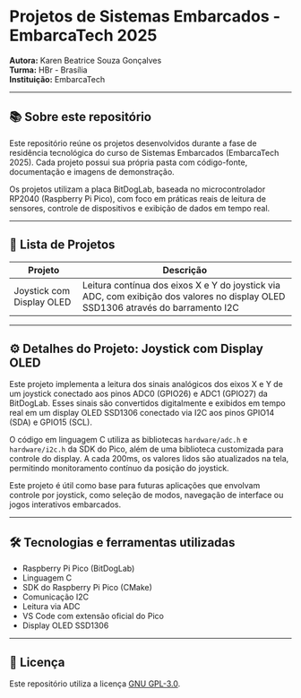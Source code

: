 # Projetos de Sistemas Embarcados - EmbarcaTech 2025

**Autora:** Karen Beatrice Souza Gonçalves  
**Turma:** HBr - Brasília  
**Instituição:** EmbarcaTech  

---

## 📚 Sobre este repositório

Este repositório reúne os projetos desenvolvidos durante a fase de residência tecnológica do curso de Sistemas Embarcados (EmbarcaTech 2025). Cada projeto possui sua própria pasta com código-fonte, documentação e imagens de demonstração.

Os projetos utilizam a placa BitDogLab, baseada no microcontrolador RP2040 (Raspberry Pi Pico), com foco em práticas reais de leitura de sensores, controle de dispositivos e exibição de dados em tempo real.

---

## 📂 Lista de Projetos

| Projeto | Descrição |
|--------|-----------|
| Joystick com Display OLED | Leitura contínua dos eixos X e Y do joystick via ADC, com exibição dos valores no display OLED SSD1306 através do barramento I2C |

---

## ⚙️ Detalhes do Projeto: Joystick com Display OLED

Este projeto implementa a leitura dos sinais analógicos dos eixos X e Y de um joystick conectado aos pinos ADC0 (GPIO26) e ADC1 (GPIO27) da BitDogLab. Esses sinais são convertidos digitalmente e exibidos em tempo real em um display OLED SSD1306 conectado via I2C aos pinos GPIO14 (SDA) e GPIO15 (SCL).

O código em linguagem C utiliza as bibliotecas `hardware/adc.h` e `hardware/i2c.h` da SDK do Pico, além de uma biblioteca customizada para controle do display. A cada 200ms, os valores lidos são atualizados na tela, permitindo monitoramento contínuo da posição do joystick.

Este projeto é útil como base para futuras aplicações que envolvam controle por joystick, como seleção de modos, navegação de interface ou jogos interativos embarcados.

---

## 🛠 Tecnologias e ferramentas utilizadas

- Raspberry Pi Pico (BitDogLab)
- Linguagem C
- SDK do Raspberry Pi Pico (CMake)
- Comunicação I2C
- Leitura via ADC
- VS Code com extensão oficial do Pico
- Display OLED SSD1306

---

## 📜 Licença

Este repositório utiliza a licença [GNU GPL-3.0](https://choosealicense.com/licenses/gpl-3.0/).
